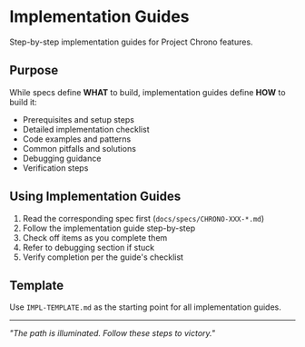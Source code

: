 # Implementation Guides

Step-by-step implementation guides for Project Chrono features.

## Purpose

While specs define **WHAT** to build, implementation guides define **HOW** to build it:

- Prerequisites and setup steps
- Detailed implementation checklist
- Code examples and patterns
- Common pitfalls and solutions
- Debugging guidance
- Verification steps

## Using Implementation Guides

1. Read the corresponding spec first (`docs/specs/CHRONO-XXX-*.md`)
2. Follow the implementation guide step-by-step
3. Check off items as you complete them
4. Refer to debugging section if stuck
5. Verify completion per the guide's checklist

## Template

Use `IMPL-TEMPLATE.md` as the starting point for all implementation guides.

---

_"The path is illuminated. Follow these steps to victory."_
